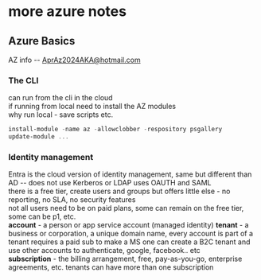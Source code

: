 # more azure notes

## Azure Basics

AZ info -- <AprAz2024AKA@hotmail.com>  

### The CLI

can run from the cli in the cloud  
if running from local need to install the AZ modules  
why run local - save scripts etc.  

```powershell
install-module -name az -allowclobber -respository psgallery  
update-module ...  
```  

### Identity management  

Entra is the cloud version of identity management, same but different than AD -- does not use Kerberos or LDAP uses OAUTH and SAML  
there is a free tier, create users and groups but offers little else - no reporting, no SLA, no security features  
not all users need to be on paid plans, some can remain on the free tier, some can be p1, etc.  
**account** - a person or app service account (managed identity)
**tenant**  - a business or corporation, a unique domain name, every account is part of a tenant
 requires a paid sub to make a MS one
 can create a B2C tenant and use other accounts to authenticate, google, facebook.. etc  
**subscription** - the billing arrangement, free, pay-as-you-go, enterprise agreements, etc.  tenants can have more than one subscription  
